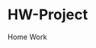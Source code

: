 # HW-Project
Home Work
<!DOCTYPE html>
<html lang="en">
<head>
    <meta charset="UTF-8">
    <meta name="viewport" content="width=device-width, initial-scale=1.0">
    <style>
        #main {
            text-align: center;
        }

        #img-div {
            margin: 20px 0;
        }

        #image {
            max-width: 100%;
            height: auto;
            display: block;
            margin: 0 auto;
        }
    </style>
    <title>Tribute Page</title>
</head>
<body>

<div id="main">
    <div id="title">
        <h1>Dr. Norman Borlaug</h1>
    </div>

    <div id="img-div">
        <img id="image" src="path/to/your/image.jpg" alt="Dr. Norman Borlaug Image">
        <p id="img-caption">Description of the image goes here.</p>
    </div>

    <div id="tribute-info">
        <p>Textual content describing the subject of the tribute page.</p>
    </div>

    <a id="tribute-link" href="https://www.example.com" target="_blank">Additional information about Dr. Norman Borlaug</a>
</div>

</body>
</html>
